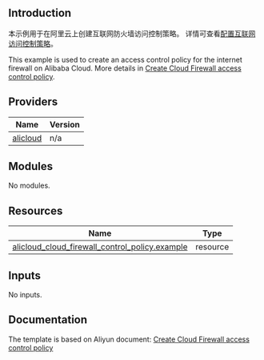 ## Introduction

<!-- DOCS_DESCRIPTION_CN -->
本示例用于在阿里云上创建互联网防火墙访问控制策略。
详情可查看[配置互联网访问控制策略](http://help.aliyun.com/document_detail/2245584.html)。
<!-- DOCS_DESCRIPTION_CN -->

<!-- DOCS_DESCRIPTION_EN -->
This example is used to create an access control policy for the internet firewall on Alibaba Cloud. 
More details in [Create Cloud Firewall access control policy](http://help.aliyun.com/document_detail/2245584.html).
<!-- DOCS_DESCRIPTION_EN -->

<!-- BEGIN_TF_DOCS -->
## Providers

| Name | Version |
|------|---------|
| <a name="provider_alicloud"></a> [alicloud](#provider\_alicloud) | n/a |

## Modules

No modules.

## Resources

| Name | Type |
|------|------|
| [alicloud_cloud_firewall_control_policy.example](https://registry.terraform.io/providers/aliyun/alicloud/latest/docs/resources/cloud_firewall_control_policy) | resource |

## Inputs

No inputs.
<!-- END_TF_DOCS -->

## Documentation
<!-- docs-link --> 

The template is based on Aliyun document: [Create Cloud Firewall access control policy](http://help.aliyun.com/document_detail/2245584.html) 

<!-- docs-link --> 